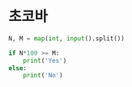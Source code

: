 # 초코바

```python
N, M = map(int, input().split())

if N*100 >= M:
    print('Yes')
else:
    print('No')
```
